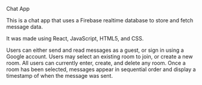 Chat App

This is a chat app that uses a Firebase realtime database to store and fetch message data. 

It was made using React, JavaScript, HTML5, and CSS. 

Users can either send and read messages as a guest, or sign in using a Google account. Users may select an existing room to join, or create a new room. All users can currently enter, create, and delete any room. Once a room has been selected, messages appear in sequential order and display a timestamp of when the message was sent.